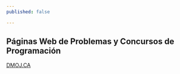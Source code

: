 ```yaml
---
published: false

---
```


## Páginas Web de Problemas y Concursos de Programación
[DMOJ.CA](https://dmoj.ca/problems)